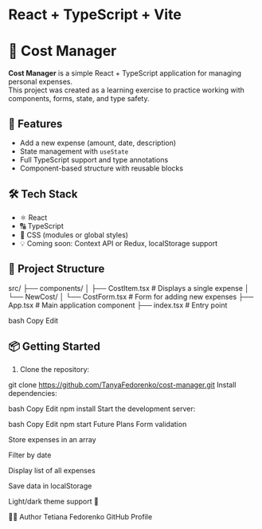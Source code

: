 # React + TypeScript + Vite

# 💸 Cost Manager

**Cost Manager** is a simple React + TypeScript application for managing personal expenses.  
This project was created as a learning exercise to practice working with components, forms, state, and type safety.

## 🚀 Features

- Add a new expense (amount, date, description)
- State management with `useState`
- Full TypeScript support and type annotations
- Component-based structure with reusable blocks

## 🛠️ Tech Stack

- ⚛️ React
- 🔠 TypeScript
- 🎨 CSS (modules or global styles)
- 💡 Coming soon: Context API or Redux, localStorage support

## 📁 Project Structure

src/
├── components/
│ ├── CostItem.tsx # Displays a single expense
│ └── NewCost/
│ └── CostForm.tsx # Form for adding new expenses
├── App.tsx # Main application component
├── index.tsx # Entry point

bash
Copy
Edit

## 📦 Getting Started

1. Clone the repository:


git clone https://github.com/TanyaFedorenko/cost-manager.git
Install dependencies:

bash
Copy
Edit
npm install
Start the development server:

bash
Copy
Edit
npm start
 Future Plans
 Form validation

 Store expenses in an array

 Filter by date

 Display list of all expenses

 Save data in localStorage

 Light/dark theme support 🎨

👩‍💻 Author
Tetiana Fedorenko
GitHub Profile
```
